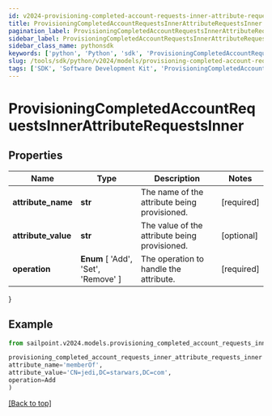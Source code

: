 ```yaml
---
id: v2024-provisioning-completed-account-requests-inner-attribute-requests-inner
title: ProvisioningCompletedAccountRequestsInnerAttributeRequestsInner
pagination_label: ProvisioningCompletedAccountRequestsInnerAttributeRequestsInner
sidebar_label: ProvisioningCompletedAccountRequestsInnerAttributeRequestsInner
sidebar_class_name: pythonsdk
keywords: ['python', 'Python', 'sdk', 'ProvisioningCompletedAccountRequestsInnerAttributeRequestsInner', 'V2024ProvisioningCompletedAccountRequestsInnerAttributeRequestsInner'] 
slug: /tools/sdk/python/v2024/models/provisioning-completed-account-requests-inner-attribute-requests-inner
tags: ['SDK', 'Software Development Kit', 'ProvisioningCompletedAccountRequestsInnerAttributeRequestsInner', 'V2024ProvisioningCompletedAccountRequestsInnerAttributeRequestsInner']
---
```


# ProvisioningCompletedAccountRequestsInnerAttributeRequestsInner


## Properties

Name | Type | Description | Notes
------------ | ------------- | ------------- | -------------
**attribute_name** | **str** | The name of the attribute being provisioned. | [required]
**attribute_value** | **str** | The value of the attribute being provisioned. | [optional] 
**operation** |  **Enum** [  'Add',    'Set',    'Remove' ] | The operation to handle the attribute. | [required]
}

## Example

```python
from sailpoint.v2024.models.provisioning_completed_account_requests_inner_attribute_requests_inner import ProvisioningCompletedAccountRequestsInnerAttributeRequestsInner

provisioning_completed_account_requests_inner_attribute_requests_inner = ProvisioningCompletedAccountRequestsInnerAttributeRequestsInner(
attribute_name='memberOf',
attribute_value='CN=jedi,DC=starwars,DC=com',
operation=Add
)

```
[[Back to top]](#) 

